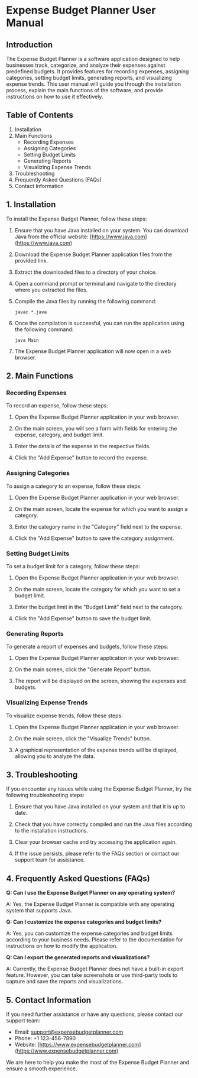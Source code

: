 # Expense Budget Planner User Manual

## Introduction

The Expense Budget Planner is a software application designed to help businesses track, categorize, and analyze their expenses against predefined budgets. It provides features for recording expenses, assigning categories, setting budget limits, generating reports, and visualizing expense trends. This user manual will guide you through the installation process, explain the main functions of the software, and provide instructions on how to use it effectively.

## Table of Contents

1. Installation
2. Main Functions
   - Recording Expenses
   - Assigning Categories
   - Setting Budget Limits
   - Generating Reports
   - Visualizing Expense Trends
3. Troubleshooting
4. Frequently Asked Questions (FAQs)
5. Contact Information

## 1. Installation

To install the Expense Budget Planner, follow these steps:

1. Ensure that you have Java installed on your system. You can download Java from the official website: [https://www.java.com](https://www.java.com)

2. Download the Expense Budget Planner application files from the provided link.

3. Extract the downloaded files to a directory of your choice.

4. Open a command prompt or terminal and navigate to the directory where you extracted the files.

5. Compile the Java files by running the following command:

   ```
   javac *.java
   ```

6. Once the compilation is successful, you can run the application using the following command:

   ```
   java Main
   ```

7. The Expense Budget Planner application will now open in a web browser.

## 2. Main Functions

### Recording Expenses

To record an expense, follow these steps:

1. Open the Expense Budget Planner application in your web browser.

2. On the main screen, you will see a form with fields for entering the expense, category, and budget limit.

3. Enter the details of the expense in the respective fields.

4. Click the "Add Expense" button to record the expense.

### Assigning Categories

To assign a category to an expense, follow these steps:

1. Open the Expense Budget Planner application in your web browser.

2. On the main screen, locate the expense for which you want to assign a category.

3. Enter the category name in the "Category" field next to the expense.

4. Click the "Add Expense" button to save the category assignment.

### Setting Budget Limits

To set a budget limit for a category, follow these steps:

1. Open the Expense Budget Planner application in your web browser.

2. On the main screen, locate the category for which you want to set a budget limit.

3. Enter the budget limit in the "Budget Limit" field next to the category.

4. Click the "Add Expense" button to save the budget limit.

### Generating Reports

To generate a report of expenses and budgets, follow these steps:

1. Open the Expense Budget Planner application in your web browser.

2. On the main screen, click the "Generate Report" button.

3. The report will be displayed on the screen, showing the expenses and budgets.

### Visualizing Expense Trends

To visualize expense trends, follow these steps:

1. Open the Expense Budget Planner application in your web browser.

2. On the main screen, click the "Visualize Trends" button.

3. A graphical representation of the expense trends will be displayed, allowing you to analyze the data.

## 3. Troubleshooting

If you encounter any issues while using the Expense Budget Planner, try the following troubleshooting steps:

1. Ensure that you have Java installed on your system and that it is up to date.

2. Check that you have correctly compiled and run the Java files according to the installation instructions.

3. Clear your browser cache and try accessing the application again.

4. If the issue persists, please refer to the FAQs section or contact our support team for assistance.

## 4. Frequently Asked Questions (FAQs)

**Q: Can I use the Expense Budget Planner on any operating system?**

A: Yes, the Expense Budget Planner is compatible with any operating system that supports Java.

**Q: Can I customize the expense categories and budget limits?**

A: Yes, you can customize the expense categories and budget limits according to your business needs. Please refer to the documentation for instructions on how to modify the application.

**Q: Can I export the generated reports and visualizations?**

A: Currently, the Expense Budget Planner does not have a built-in export feature. However, you can take screenshots or use third-party tools to capture and save the reports and visualizations.

## 5. Contact Information

If you need further assistance or have any questions, please contact our support team:

- Email: support@expensebudgetplanner.com
- Phone: +1 123-456-7890
- Website: [https://www.expensebudgetplanner.com](https://www.expensebudgetplanner.com)

We are here to help you make the most of the Expense Budget Planner and ensure a smooth experience.